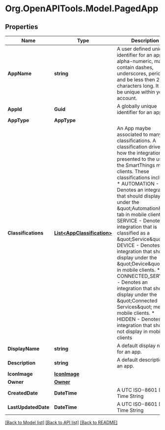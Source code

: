 # Org.OpenAPITools.Model.PagedApp
## Properties

Name | Type | Description | Notes
------------ | ------------- | ------------- | -------------
**AppName** | **string** | A user defined unique identifier for an app.  It is alpha-numeric, may contain dashes, underscores, periods, and be less then 250 characters long.  It must be unique within your account.  | [optional] 
**AppId** | **Guid** | A globally unique identifier for an app. | [optional] 
**AppType** | **AppType** |  | [optional] 
**Classifications** | [**List&lt;AppClassification&gt;**](AppClassification.md) | An App maybe associated to many classifications.  A classification drives how the integration is presented to the user in the SmartThings mobile clients.  These classifications include: * AUTOMATION - Denotes an integration that should display under the \&quot;Automation\&quot; tab in mobile clients. * SERVICE - Denotes an integration that is classified as a \&quot;Service\&quot;. * DEVICE - Denotes an integration that should display under the \&quot;Device\&quot; tab in mobile clients. * CONNECTED_SERVICE - Denotes an integration that should display under the \&quot;Connected Services\&quot; menu in mobile clients. * HIDDEN - Denotes an integration that should not display in mobile clients  | [optional] 
**DisplayName** | **string** | A default display name for an app.  | [optional] 
**Description** | **string** | A default description for an app.  | [optional] 
**IconImage** | [**IconImage**](IconImage.md) |  | [optional] 
**Owner** | [**Owner**](Owner.md) |  | [optional] 
**CreatedDate** | **DateTime** | A UTC ISO-8601 Date-Time String | [optional] 
**LastUpdatedDate** | **DateTime** | A UTC ISO-8601 Date-Time String | [optional] 

[[Back to Model list]](../README.md#documentation-for-models) [[Back to API list]](../README.md#documentation-for-api-endpoints) [[Back to README]](../README.md)

